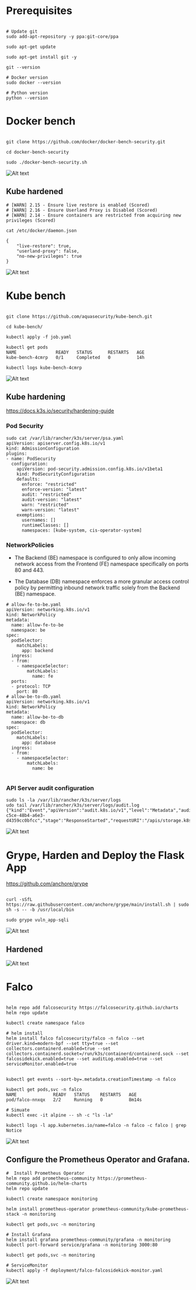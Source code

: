 # Prerequisites
```shell

# Update git
sudo add-apt-repository -y ppa:git-core/ppa

sudo apt-get update

sudo apt-get install git -y

git --version

# Docker version
sudo docker --version

# Python version
python --version

```

# Docker bench
```shell

git clone https://github.com/docker/docker-bench-security.git

cd docker-bench-security

sudo ./docker-bench-security.sh

```
![Alt text](submissions/suse_docker_environment_out_of_box.png)

## Kube hardened
```shell
# [WARN] 2.15 - Ensure live restore is enabled (Scored)
# [WARN] 2.16 - Ensure Userland Proxy is Disabled (Scored)
# [WARN] 2.14 - Ensure containers are restricted from acquiring new privileges (Scored)

cat /etc/docker/daemon.json

{
    "live-restore": true, 
    "userland-proxy": false, 
    "no-new-privileges": true 
}

```
![Alt text](submissions/suse_docker_environment_hardened.png)


# Kube bench
```shell

git clone https://github.com/aquasecurity/kube-bench.git

cd kube-bench/

kubectl apply -f job.yaml

kubectl get pods
NAME               READY   STATUS      RESTARTS   AGE
kube-bench-4cmrp   0/1     Completed   0          14h

kubectl logs kube-bench-4cmrp

```
![Alt text](submissions/kube_cluster_out_of_box.png)

## Kube hardening

https://docs.k3s.io/security/hardening-guide

### Pod Security

```shell
sudo cat /var/lib/rancher/k3s/server/psa.yaml
apiVersion: apiserver.config.k8s.io/v1
kind: AdmissionConfiguration
plugins:
- name: PodSecurity
  configuration:
    apiVersion: pod-security.admission.config.k8s.io/v1beta1
    kind: PodSecurityConfiguration
    defaults:
      enforce: "restricted"
      enforce-version: "latest"
      audit: "restricted"
      audit-version: "latest"
      warn: "restricted"
      warn-version: "latest"
    exemptions:
      usernames: []
      runtimeClasses: []
      namespaces: [kube-system, cis-operator-system]
```

### NetworkPolicies
- The Backend (BE) namespace is configured to only allow incoming network access from the Frontend (FE) namespace specifically on ports 80 and 443.

- The Database (DB) namespace enforces a more granular access control policy by permitting inbound network traffic solely from the Backend (BE) namespace.

```shell
# allow-fe-to-be.yaml
apiVersion: networking.k8s.io/v1
kind: NetworkPolicy
metadata:
  name: allow-fe-to-be
  namespace: be
spec:
  podSelector:
    matchLabels:
      app: backend
  ingress:
  - from:
    - namespaceSelector:
        matchLabels:
          name: fe
  ports:
  - protocol: TCP
    port: 80
# allow-be-to-db.yaml
apiVersion: networking.k8s.io/v1
kind: NetworkPolicy
metadata:
  name: allow-be-to-db
  namespace: db
spec:
  podSelector:
    matchLabels:
      app: database
  ingress:
  - from:
    - namespaceSelector:
        matchLabels:
          name: be


```
### API Server audit configuration
```shell
sudo ls -la /var/lib/rancher/k3s/server/logs
udo tail /var/lib/rancher/k3s/server/logs/audit.log
{"kind":"Event","apiVersion":"audit.k8s.io/v1","level":"Metadata","auditID":"63b66702-c5ce-48b4-a6e3-d4359cc0bfcc","stage":"ResponseStarted","requestURI":"/apis/storage.k8s.io/v1/csidrivers?

```

![Alt text](submissions/kube_cluster_hardened.png)

# Grype, Harden and Deploy the Flask App

https://github.com/anchore/grype

```shell

curl -sSfL https://raw.githubusercontent.com/anchore/grype/main/install.sh | sudo sh -s -- -b /usr/local/bin

sudo grype vuln_app-sqli

```

![Alt text](submissions/grype_app_out_of_box.png)

## Hardened
![Alt text](submissions/grype_app_hardended.png)

# Falco
```shell

helm repo add falcosecurity https://falcosecurity.github.io/charts
helm repo update

kubectl create namespace falco

# helm install 
helm install falco falcosecurity/falco -n falco --set driver.kind=modern-bpf --set tty=true --set collectors.containerd.enabled=true --set collectors.containerd.socket=/run/k3s/containerd/containerd.sock --set falcosidekick.enabled=true --set auditLog.enabled=true --set serviceMonitor.enabled=true


kubectl get events --sort-by=.metadata.creationTimestamp -n falco

kubectl get pods,svc -n falco
NAME              READY   STATUS    RESTARTS   AGE
pod/falco-nnxqx   2/2     Running   0          8m14s

# Simuate
kubectl exec -it alpine -- sh -c "ls -la"

kubectl logs -l app.kubernetes.io/name=falco -n falco -c falco | grep Notice

```
![Alt text](submissions/kube_pods_screenshot.png)

## Configure the Prometheus Operator and Grafana.
```shell
#  Install Prometheus Operator
helm repo add prometheus-community https://prometheus-community.github.io/helm-charts
helm repo update

kubectl create namespace monitoring

helm install prometheus-operator prometheus-community/kube-prometheus-stack -n monitoring

kubectl get pods,svc -n monitoring

# Install Grafana
helm install grafana prometheus-community/grafana -n monitoring
kubectl port-forward service/grafana -n monitoring 3000:80

kubectl get pods,svc -n monitoring

# ServiceMonitor
kubectl apply -f deployment/falco-falcosidekick-monitor.yaml 
```

![Alt text](submissions/falco_grafana_screenshot.png)